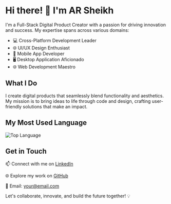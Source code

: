 # Hi there! 👋 I'm AR Sheikh

I'm a Full-Stack Digital Product Creator with a passion for driving innovation and success. My expertise spans across various domains:

- 💻 Cross-Platform Development Leader
- 🌐 UI/UX Design Enthusiast
- 📱 Mobile App Developer
- 🖥️ Desktop Application Aficionado
- 🌐 Web Development Maestro

## What I Do

I create digital products that seamlessly blend functionality and aesthetics. My mission is to bring ideas to life through code and design, crafting user-friendly solutions that make an impact.
## My Most Used Language

![Top Language](https://github-readme-stats.vercel.app/api/top-langs/?username=your-username)

## Get in Touch

📫 Connect with me on [LinkedIn](https://www.linkedin.com/in/arxsheikh)

🌐 Explore my work on [GitHub](https://github.com/arxsheikh)

📧 Email: [your@email.com](mailto:suport.arx@email.com)

Let's collaborate, innovate, and build the future together! 💡
